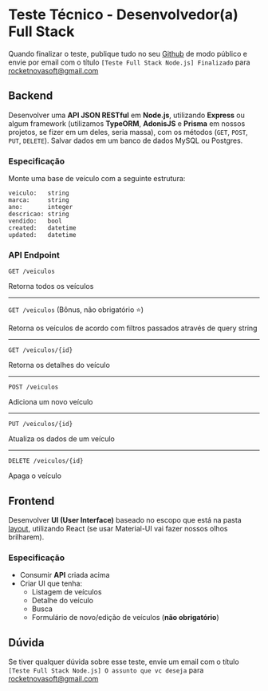 # Teste Técnico - Desenvolvedor(a) Full Stack

Quando finalizar o teste, publique tudo no seu [Github](https://github.com) de modo público e envie por email com o título `[Teste Full Stack Node.js] Finalizado` para rocketnovasoft@gmail.com

## Backend

Desenvolver uma **API JSON RESTful** em **Node.js**, utilizando **Express** ou algum framework (utilizamos **TypeORM**, **AdonisJS** e **Prisma** em nossos projetos, se fizer em um deles, seria massa), com os métodos (`GET`, `POST`, `PUT`, `DELETE`).
Salvar dados em um banco de dados MySQL ou Postgres.

### Especificação

Monte uma base de veículo com a seguinte estrutura:

```
veiculo:   string
marca:     string
ano:       integer
descricao: string
vendido:   bool
created:   datetime
updated:   datetime
```

### API Endpoint

`GET /veiculos`

Retorna todos os veículos

---

`GET /veiculos` (Bônus, não obrigatório :star:)

Retorna os veículos de acordo com filtros passados através de query string

---

`GET /veiculos/{id}`

Retorna os detalhes do veículo

---

`POST /veiculos`

Adiciona um novo veículo

---

`PUT /veiculos/{id}`

Atualiza os dados de um veículo

---

`DELETE /veiculos/{id}`

Apaga o veículo


## Frontend

Desenvolver **UI (User Interface)** baseado no escopo que está na pasta [layout](https://github.com/rocketnova-dev/Teste-NodeJS/tree/master/layout), utilizando React (se usar Material-UI vai fazer nossos olhos brilharem).

### Especificação

- Consumir **API** criada acima
- Criar UI que tenha:
    - Listagem de veículos
    - Detalhe do veículo
    - Busca
    - Formulário de novo/edição de veículos (**não obrigatório**)

## Dúvida

Se tiver qualquer dúvida sobre esse teste, envie um email com o título `[Teste Full Stack Node.js] O assunto que vc deseja` para rocketnovasoft@gmail.com
